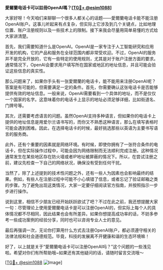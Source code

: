 **愛爾蘭电话卡可以註冊OpenAI嗎？[[TG💪+ @esim1088](https://t.me/s/esim1088)]**

大家好呀！今天咱们来聊聊一个很多人都关心的话题——愛爾蘭电话卡能不能注册OpenAI账户。这事儿听起来有点复杂，但实际上它涉及到几个关键点，比如地理位置、账户注册规则以及一些技术上的限制。接下来我会尽量用简单易懂的方式给大家讲清楚。

首先，我们需要知道什么是OpenAI。OpenAI是一家专注于人工智能研究和应用开发的机构，它的产品和服务在全球范围内都非常受欢迎。不过，OpenAI的服务并不是完全开放的，它有一些特定的使用规则，尤其是对于账户注册方面的要求。通常情况下，OpenAI会要求用户填写所在国家或地区的地址信息，并且可能会验证这些信息的真实性。

那么问题来了，如果你手头有一张愛爾蘭的电话卡，能不能用来注册OpenAI呢？答案是有可能的，但需要满足一定的条件。首先，你需要确认这张电话卡是否能够提供有效的地址信息。一般来说，OpenAI需要看到一个具体的地址，而不是仅仅一个国家的名字。这意味着你的电话卡上显示的地址必须足够详细，比如街道名、门牌号等。

其次，还需要考虑语言的问题。虽然OpenAI支持多种语言，但如果你的电话卡上提供的地址信息是用爱尔兰语书写的，而你又不熟悉这种语言，那么在填写表格时可能会遇到困难。因此，在选择电话卡的时候，最好挑选那些以英语为主要书写语言的服务商。

此外，还有个重要的因素就是网络环境。有时候，即使你拥有了一张符合条件的电话卡，但在实际操作过程中，可能会因为网络限制而无法顺利完成注册。这种情况通常发生在某些地区存在防火墙或者IP地址被屏蔽的情况下。所以，在尝试注册之前，建议先检查一下自己的网络状况，确保没有受到任何干扰。

当然了，除了上述提到的技术性问题之外，还有一些人为因素也会影响最终的结果。例如，有些人在注册过程中可能不小心填错了信息，或者忘记了验证邮箱之类的步骤。为了避免出现这类情况，大家一定要仔细阅读官方指南，并按照指示一步步进行操作。

说到这里，相信不少朋友已经开始跃跃欲试了吧？不过在此之前，我还想提醒大家一句：尽管理论上使用愛爾蘭电话卡是可以注册OpenAI的，但实际上每个人的具体情况都不尽相同，因此结果也会有所差异。如果你想提高成功率的话，不妨多参考一些成功案例的经验分享，同时也可以咨询专业人士的意见。

最后再强调一次，无论你打算用什么方式去注册OpenAI账户，都必须遵守相关的法律法规和社会道德规范。毕竟，科技的发展离不开健康和谐的生态环境嘛！

好了，以上就是关于“愛爾蘭电话卡可以注册OpenAI吗？”这个问题的一些浅见啦。希望对你们有所帮助哦~如果还有其他疑问的话，请随时留言交流哦～

[[TG💪+ @esim1088](https://t.me/s/esim1088) ![Image](https://i.postimg.cc/4NQfJmqS/Snipaste-2025-05-13-00-14-12.png)]